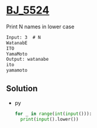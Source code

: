 # [BJ_5524](https://acmicpc.net/problem/5524)

Print N names in lower case

```txt
Input: 3  # N
WatanabE
ITO
YamaMoto
Output: watanabe
ito
yamamoto
```

## Solution

* py

  ```py
  for _ in range(int(input())):
    print(input().lower())
  ```
